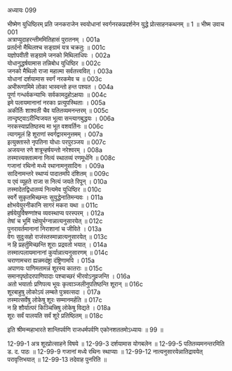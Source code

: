अध्यायः 099

भीष्मेण युधिष्ठिरम् प्रति जनकराजेन स्वयोधानां स्वर्गनरकप्रदर्शनेन युद्धे प्रोत्साहनकथनम् ॥ 1 ॥
भीष्म उवाच 	001  
अत्राप्युदाहरन्तीममितिहासं पुरातनम् ।	001a  
प्रतर्दनो मैथिलश्च सङ्ग्रामं यत्र चक्रतुः ॥	001c  
यज्ञोपवीती सङ्ग्रामे जनको मिथिलाधिपः ।	002a  
योधानुद्धर्षयामास तन्निबोध युधिष्ठिर ॥	002c  
जनको मैथिलो राजा महात्मा सर्वतत्त्ववित् ।	003a  
योधानां दर्शयामास स्वर्गं नरकमेव च ॥	003c  
अभीरूणामिमे लोका भास्वन्तो हन्त पश्यत ।	004a  
पूर्णा गन्धर्वकन्याभिः सर्वकामदुहोऽक्षयाः ॥	004c  
इमे पलायमानानां नरकाः प्रत्युपस्थिताः ।	005a  
अकीर्तिः शाश्वती चैव यतितव्यमनन्तरम् ॥	005c  
तान्दृष्ट्वाऽरीन्विजयत भूत्वा सन्त्यागबुद्धयः ।	006a  
नरकस्याप्रतिष्ठस्य मा भूत वशवर्तिनः ॥	006c  
त्यागमूलं हि शूराणां स्वर्गद्वारमनुत्तमम् ।	007a  
इत्युक्तास्ते नृपतिना योधाः परपुरञ्जय ॥	007c  
अजयन्त रणे शत्रून्हर्षयन्तो नरेश्वरम् ।	008a  
तस्मात्त्यक्तात्मना नित्यं स्थातव्यं रणमूर्धनि ॥	008c  
गजानां रथिनो मध्ये रथानामनुसादिनः ।	009a  
सादिनामन्तरे स्थाप्यं पादातमपि दंशितम् ॥	009c  
य एवं व्यूहते राजा स नित्यं जयते रिपून् ।	010a  
तस्मादेतद्विधातव्यं नित्यमेव युधिष्ठिर ॥	010c  
स्वर्गे सुकृतमिच्छन्तः सुयुद्धेनातिमन्यवः ।	011a  
क्षोभयेयुरनीकानि सागरं मकरा यथा ॥	011c  
हर्षयेयुर्विषण्णांश्च व्यवस्थाप्य परस्परम् ।	012a  
तेषां च भूमिं रक्षेयुर्भग्नान्नात्यनुसारयेत् ॥	012c  
पुनरावर्तमानानां निराशानां च जीविते ।	013a  
वेगः सुदुःसहो राजंस्तस्मान्नात्यनुसारयेत् ॥	013c  
न हि प्रहर्तुमिच्छन्ति शूराः प्रद्रवतो भयात् ।	014a  
तस्मात्पलायमानानां कुर्यान्नात्यनुसारणम् ॥	014c  
चराणामचरा ह्यन्नमदंष्ट्रा दंष्ट्रिणामपि ।	015a  
अपाणयः पाणिमतामन्नं शूरस्य कातराः ॥	015c  
समानपृष्ठोदरपाणिपादाः पश्चाच्छरं भीरवोऽनुव्रजन्ति ।	016a  
अतो भयार्ताः प्रणिपत्य भूयः कृत्वाञ्जलीनुपतिष्ठन्ति शूरान् ॥	016c  
शूरबाहुषु लोकोऽयं लम्बते पुत्रवत्सदा ।	017a  
तस्मात्सर्वेषु लोकेषु शूरः सम्मानमर्हति ॥	017c  
न हि शौर्यात्परं किञ्चित्त्रिषु लोकेषु विद्यते ।	018a  
शूरः सर्वं पालयति सर्वं शूरे प्रतिष्ठितम् ॥ 	018c  

इति श्रीमन्महाभारते शान्तिपर्वणि राजधर्मपर्वणि एकोनशततमोऽध्यायः ॥ 99 ॥

12-99-1 अत्र शूरप्रोत्साहने विषये ॥ 12-99-3 दर्शयामास योगबलेन ॥ 12-99-5 पतितव्यमनन्तरमिति ड. द. पाठः ॥ 12-99-9 गजानां मध्ये रथिनः स्थाप्याः ॥ 12-99-12 नात्यनुसारयेन्नातिद्रावयेत् परावृत्तिभयात् ॥ 12-99-13 तदेवाह पुनरिति ॥
